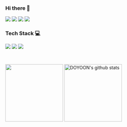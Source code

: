 ### Hi there 👋
<a href="https://www.instagram.com/doy_828/"><img src="https://img.shields.io/badge/doy_828-E4405F?style=flat-square&logo=Instagram&logoColor=white&link=https://www.instagram.com/doy_828"/></a>
<a href="https://mail.naver.com/"><img src="https://img.shields.io/badge/doyun7433@naver.com-03C75A?style=flat-square&logo=Naver&logoColor=white&link=https://mail.naver.com/"/></a>
<a href="https://mail.google.com/mail/u/0/#inbox"><img src="https://img.shields.io/badge/doyun7433@gmail.com-EA4335?style=flat-square&logo=Gmail&logoColor=white&link=https://mail.google.com/mail/u/0/#inbox"/></a>
<a href="https://www.notion.so/shade-lift-b34"><img src="https://img.shields.io/badge/Notion-000000?style=flat-square&logo=Notion&logoColor=white&link=https://www.notion.so/shade-lift-b34"/></a>

### Tech Stack 💻

<a><img src="https://img.shields.io/badge/Java-007396?style=flat-square&logo=Java&logoColor=white"></a>
<a><img src="https://img.shields.io/badge/Spring-6DB33F?style=flat-square&logo=Spring&logoColor=white"></a>
<a><img src="https://img.shields.io/badge/AmazonAWS-232F3E?style=flat-square&logo=AmazonAWS&logoColor=white"></a>

<br>

<a href="https://github.com/idoburnish"><img align="center" style="height:180px" src="https://github-readme-stats.vercel.app/api/top-langs/?username=idoburnish&layout=compact&theme=nord&hide_border=true" /></a> 
<a href="https://github.com/idoburnish"><img align="center" style="height:180px" src="https://github-readme-stats.vercel.app/api?username=idoburnish&show_icons=true&include_all_commits=true&theme=nord&hide_border=true" alt="DOYOON's github stats" /></a>



<!--
**idoburnish/idoburnish** is a ✨ _special_ ✨ repository because its `README.md` (this file) appears on your GitHub profile.

Here are some ideas to get you started:

- 🔭 I’m currently working on ...
- 🌱 I’m currently learning ...
- 👯 I’m looking to collaborate on ...
- 🤔 I’m looking for help with ...
- 💬 Ask me about ...
- 📫 How to reach me: ...
- 😄 Pronouns: ...
- ⚡ Fun fact: ...
-->

